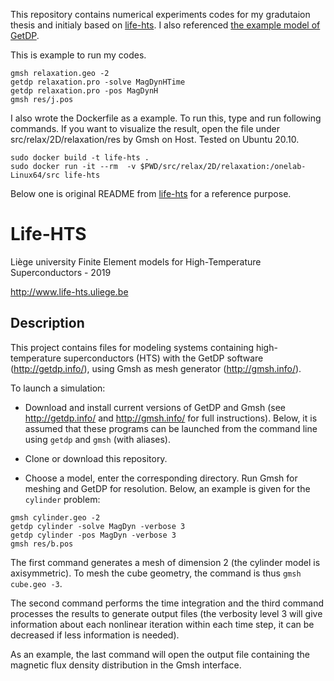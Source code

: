 This repository contains numerical experiments codes for my gradutaion thesis and initialy based on [life-hts](https://gitlab.onelab.info/life-hts/life-hts).
I also referenced [the example model of GetDP](https://gitlab.onelab.info/doc/models/-/tree/master/Superconductors).

This is example to run my codes.

```
gmsh relaxation.geo -2
getdp relaxation.pro -solve MagDynHTime
getdp relaxation.pro -pos MagDynH
gmsh res/j.pos
```

I also wrote the Dockerfile as a example. To run this, type and run following commands. If you want to visualize the result, open the file under src/relax/2D/relaxation/res by Gmsh on Host.
Tested on Ubuntu 20.10.

```
sudo docker build -t life-hts .
sudo docker run -it --rm  -v $PWD/src/relax/2D/relaxation:/onelab-Linux64/src life-hts
```

Below one is original README from [life-hts](https://gitlab.onelab.info/life-hts/life-hts) for a reference purpose.

# Life-HTS
Liège university Finite Element models for High-Temperature Superconductors - 2019

http://www.life-hts.uliege.be

## Description

This project contains files for modeling systems containing high-temperature superconductors (HTS) with the GetDP software (http://getdp.info/), using Gmsh as mesh generator (http://gmsh.info/).

To launch a simulation:

* Download and install current versions of GetDP and Gmsh (see http://getdp.info/ and http://gmsh.info/ for full instructions). Below, it is assumed that these programs can be launched from the command line using `getdp` and `gmsh` (with aliases).

* Clone or download this repository.

* Choose a model, enter the corresponding directory. Run Gmsh for meshing and GetDP for resolution. Below, an example is given for the `cylinder` problem:

```
gmsh cylinder.geo -2
getdp cylinder -solve MagDyn -verbose 3
getdp cylinder -pos MagDyn -verbose 3
gmsh res/b.pos
```
The first command generates a mesh of dimension 2 (the cylinder model is axisymmetric). To mesh the cube geometry, the command is thus `gmsh cube.geo -3`.

The second command performs the time integration and the third command processes the results to generate output files (the verbosity level 3 will give information about each nonlinear iteration within each time step, it can be decreased if less information is needed).

As an example, the last command will open the output file containing the magnetic flux density distribution in the Gmsh interface.
